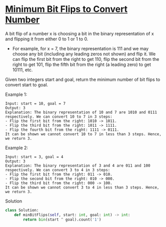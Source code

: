 # [Minimum Bit Flips to Convert Number](https://leetcode.com/problems/minimum-bit-flips-to-convert-number/)

A bit flip of a number x is choosing a bit in the binary representation of x and flipping it from either 0 to 1 or 1 to 0.

- For example, for x = 7, the binary representation is 111 and we may choose any bit (including any leading zeros not 
shown) and flip it. We can flip the first bit from the right to get 110, flip the second bit from the right to get 101, 
flip the fifth bit from the right (a leading zero) to get 10111, etc.

Given two integers start and goal, return the minimum number of bit flips to convert start to goal.

Example 1:
```
Input: start = 10, goal = 7
Output: 3
Explanation: The binary representation of 10 and 7 are 1010 and 0111 respectively. We can convert 10 to 7 in 3 steps:
- Flip the first bit from the right: 1010 -> 1011.
- Flip the third bit from the right: 1011 -> 1111.
- Flip the fourth bit from the right: 1111 -> 0111.
It can be shown we cannot convert 10 to 7 in less than 3 steps. Hence, we return 3.
```
Example 2:
```
Input: start = 3, goal = 4
Output: 3
Explanation: The binary representation of 3 and 4 are 011 and 100 respectively. We can convert 3 to 4 in 3 steps:
- Flip the first bit from the right: 011 -> 010.
- Flip the second bit from the right: 010 -> 000.
- Flip the third bit from the right: 000 -> 100.
It can be shown we cannot convert 3 to 4 in less than 3 steps. Hence, we return 3.
```
Solution
```python
class Solution:
    def minBitFlips(self, start: int, goal: int) -> int:
        return bin(start ^ goal).count('1')
```
